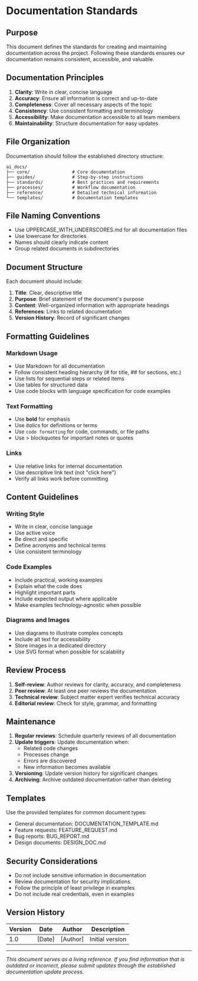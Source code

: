 # Documentation Standards

## Purpose

This document defines the standards for creating and maintaining documentation across the project. Following these standards ensures our documentation remains consistent, accessible, and valuable.

## Documentation Principles

1. **Clarity**: Write in clear, concise language
2. **Accuracy**: Ensure all information is correct and up-to-date
3. **Completeness**: Cover all necessary aspects of the topic
4. **Consistency**: Use consistent formatting and terminology
5. **Accessibility**: Make documentation accessible to all team members
6. **Maintainability**: Structure documentation for easy updates

## File Organization

Documentation should follow the established directory structure:

```
ai_docs/
├── core/                # Core documentation
├── guides/              # Step-by-step instructions
├── standards/           # Best practices and requirements
├── processes/           # Workflow documentation
├── reference/           # Detailed technical information
└── templates/           # Documentation templates
```

## File Naming Conventions

- Use UPPERCASE_WITH_UNDERSCORES.md for all documentation files
- Use lowercase for directories
- Names should clearly indicate content
- Group related documents in subdirectories

## Document Structure

Each document should include:

1. **Title**: Clear, descriptive title
2. **Purpose**: Brief statement of the document's purpose
3. **Content**: Well-organized information with appropriate headings
4. **References**: Links to related documentation
5. **Version History**: Record of significant changes

## Formatting Guidelines

### Markdown Usage

- Use Markdown for all documentation
- Follow consistent heading hierarchy (# for title, ## for sections, etc.)
- Use lists for sequential steps or related items
- Use tables for structured data
- Use code blocks with language specification for code examples

### Text Formatting

- Use **bold** for emphasis
- Use *italics* for definitions or terms
- Use `code formatting` for code, commands, or file paths
- Use > blockquotes for important notes or quotes

### Links

- Use relative links for internal documentation
- Use descriptive link text (not "click here")
- Verify all links work before committing

## Content Guidelines

### Writing Style

- Write in clear, concise language
- Use active voice
- Be direct and specific
- Define acronyms and technical terms
- Use consistent terminology

### Code Examples

- Include practical, working examples
- Explain what the code does
- Highlight important parts
- Include expected output where applicable
- Make examples technology-agnostic when possible

### Diagrams and Images

- Use diagrams to illustrate complex concepts
- Include alt text for accessibility
- Store images in a dedicated directory
- Use SVG format when possible for scalability

## Review Process

1. **Self-review**: Author reviews for clarity, accuracy, and completeness
2. **Peer review**: At least one peer reviews the documentation
3. **Technical review**: Subject matter expert verifies technical accuracy
4. **Editorial review**: Check for style, grammar, and formatting

## Maintenance

1. **Regular reviews**: Schedule quarterly reviews of all documentation
2. **Update triggers**: Update documentation when:
   - Related code changes
   - Processes change
   - Errors are discovered
   - New information becomes available
3. **Versioning**: Update version history for significant changes
4. **Archiving**: Archive outdated documentation rather than deleting

## Templates

Use the provided templates for common document types:
- General documentation: DOCUMENTATION_TEMPLATE.md
- Feature requests: FEATURE_REQUEST.md
- Bug reports: BUG_REPORT.md
- Design documents: DESIGN_DOC.md

## Security Considerations

- Do not include sensitive information in documentation
- Review documentation for security implications
- Follow the principle of least privilege in examples
- Do not include real credentials, even in examples

## Version History

| Version | Date | Author | Description |
|---------|------|--------|-------------|
| 1.0 | [Date] | [Author] | Initial version |

---

*This document serves as a living reference. If you find information that is outdated or incorrect, please submit updates through the established documentation update process.*
